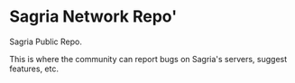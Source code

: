 # Sagria Network Repo'
Sagria Public Repo.

This is where the community can report bugs on Sagria's servers, suggest features, etc.
